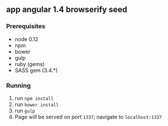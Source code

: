 ## app angular 1.4 browserify seed

### Prerequisites
- node 0.12
- npm
- bower
- gulp
- ruby (gems)
- SASS gem (3.4.*)

### Running
1. run `npm install`
2. run `bower install`
3. run `gulp`
4. Page will be served on port `1337`; navigate to `localhost:1337`
